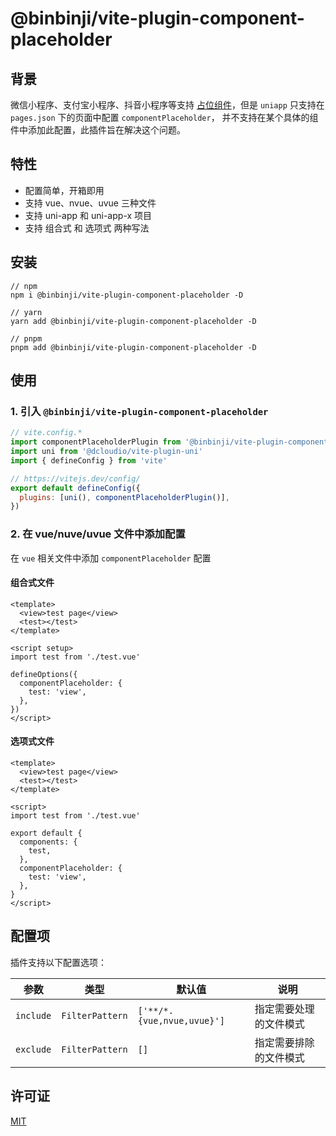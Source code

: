 # @binbinji/vite-plugin-component-placeholder

## 背景

微信小程序、支付宝小程序、抖音小程序等支持 [占位组件](https://developers.weixin.qq.com/miniprogram/dev/framework/custom-component/placeholder.html)，但是 `uniapp` 只支持在 `pages.json` 下的页面中配置 `componentPlaceholder`， 并不支持在某个具体的组件中添加此配置，此插件旨在解决这个问题。

## 特性

- 配置简单，开箱即用
- 支持 vue、nvue、uvue 三种文件
- 支持 uni-app 和 uni-app-x 项目
- 支持 组合式 和 选项式 两种写法

## 安装

```shell
// npm
npm i @binbinji/vite-plugin-component-placeholder -D

// yarn
yarn add @binbinji/vite-plugin-component-placeholder -D

// pnpm
pnpm add @binbinji/vite-plugin-component-placeholder -D
```

## 使用

### 1. 引入 `@binbinji/vite-plugin-component-placeholder`

```javascript
// vite.config.*
import componentPlaceholderPlugin from '@binbinji/vite-plugin-component-placeholder'
import uni from '@dcloudio/vite-plugin-uni'
import { defineConfig } from 'vite'

// https://vitejs.dev/config/
export default defineConfig({
  plugins: [uni(), componentPlaceholderPlugin()],
})
```

### 2. 在 vue/nuve/uvue 文件中添加配置

在 `vue` 相关文件中添加 `componentPlaceholder` 配置

#### 组合式文件

```vue
<template>
  <view>test page</view>
  <test></test>
</template>

<script setup>
import test from './test.vue'

defineOptions({
  componentPlaceholder: {
    test: 'view',
  },
})
</script>
```

#### 选项式文件

```vue
<template>
  <view>test page</view>
  <test></test>
</template>

<script>
import test from './test.vue'

export default {
  components: {
    test,
  },
  componentPlaceholder: {
    test: 'view',
  },
}
</script>
```

## 配置项

插件支持以下配置选项：

| 参数      | 类型            | 默认值                     | 说明                   |
| --------- | --------------- | -------------------------- | ---------------------- |
| `include` | `FilterPattern` | `['**/*.{vue,nvue,uvue}']` | 指定需要处理的文件模式 |
| `exclude` | `FilterPattern` | `[]`                       | 指定需要排除的文件模式 |

## 许可证

[MIT](LICENSE)
